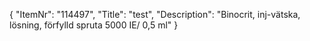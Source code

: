 {
  "ItemNr": "114497",
  "Title": "test",
  "Description": "Binocrit, inj-vätska, lösning, förfylld spruta 5000 IE/ 0,5 ml"
}